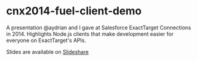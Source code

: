 cnx2014-fuel-client-demo
========================

A presentation @aydrian and I gave at Salesforce ExactTarget Connections in 2014. Highlights Node.js clients that make development easier for everyone on ExactTarget's APIs. 


Slides are available on [Slideshare](http://www.slideshare.net/avernacchia/fuel-node-client-libraries-connections-2014)
